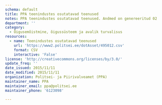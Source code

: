 ```yaml
---
schema: default
title: PPA teenindustes osutatavad teenused
notes: PPA teenindustes osutatavad teenused. Andmed on genereeritud 02. nov. 2015 seisuga.
department: ''
category:
  - Õigusemõistmine, õigussüsteem ja avalik turvalisus
resources:
  - name: Teenindustes osutatavad teenused
    url: 'https://www2.politsei.ee/dotAsset/495012.csv'
    format: CSV
    interactive: 'False'
license: 'http://creativecommons.org/licenses/by/3.0/'
update_freq: ''
date_issued: 2015/11/11
date_modified: 2015/11/11
organization: Politsei- ja Piirivalveamet (PPA)
maintainer_name: PPA
maintainer_email: ppa@politsei.ee
maintainer_phone: '6123098'

---
```

